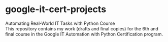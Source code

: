 # google-it-cert-projects
Automating Real-World IT Tasks with Python Course<br>
This repository contains my work (drafts and final copies) for the 6th and final course in the Google IT Automation with Python Certification program.
